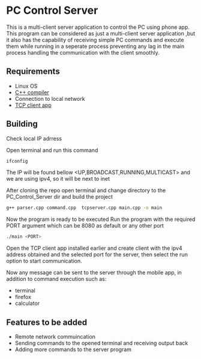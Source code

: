 # PC Control Server

This is a multi-client server application to control the PC using phone
app. This program can be considered as just a multi-client server application
,but it also has the capability of receiving simple PC commands and execute
them while running in a seperate process preventing any lag in the main 
process handling the communication with the client smoothly.

## Requirements
- Linux OS
- [C++ compiler](https://linuxconfig.org/how-to-install-g-the-c-compiler-on-ubuntu-20-04-lts-focal-fossa-linux)
- Connection to local network
- [TCP client app](https://play.google.com/store/apps/details?id=tcpudpserverclient.steffenrvs.tcpudpserverclient&hl=en&gl=US)

## Building

Check local IP adrress

Open terminal and run this command

```sh
ifconfig
```

The IP will be found bellow <UP,BROADCAST,RUNNING,MULTICAST>
and we are using ipv4, so it will be next to inet

After cloning the repo open terminal and change directory to
the PC_Control_Server dir and build the project

```sh
g++ parser.cpp command.cpp  tcpserver.cpp main.cpp -o main
```

Now the program is ready to be executed
Run the program with the required PORT argument which can be 8080
as default or any other port
```sh
./main <PORT>
```

Open the TCP client app installed earlier and create client with
the ipv4 address obtained and the selected port for the server,
then select the run option to start communication.

Now any message can be sent to the server through the mobile app,
in addition to command execution such as:
- terminal
- firefox
- calculator




## Features to be added

- Remote network commuincation
- Sending commands to the opened terminal and receiving output back
- Adding more commands to the server program
